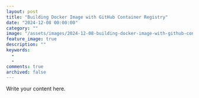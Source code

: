 ```yaml
---
layout: post
title: "Building Docker Image with GitHub Container Registry"
date: "2024-12-08 00:00:00"
category: ""
image: "/assets/images/2024-12-08-building-docker-image-with-github-container-registry.webp"
feature_image: true
description: ""
keywords:
  - 
  - 
comments: true
archived: false
---
```


Write your content here.
